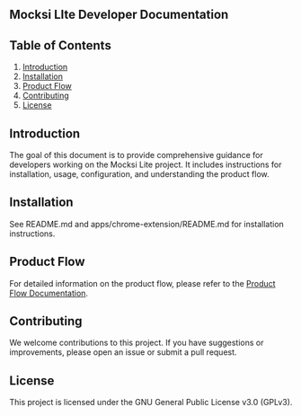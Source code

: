 ## Mocksi LIte Developer Documentation

## Table of Contents

1. [Introduction](#introduction)
1. [Installation](#installation)
1. [Product Flow](#product-flow)
1. [Contributing](#contributing)
1. [License](#license)

## Introduction

The goal of this document is to provide comprehensive guidance for developers working on the Mocksi Lite project.
It includes instructions for installation, usage, configuration, and understanding the product flow. 

## Installation
See README.md and apps/chrome-extension/README.md for installation instructions.

## Product Flow

For detailed information on the product flow, please refer to the [Product Flow Documentation](./product-flow.md).

## Contributing

We welcome contributions to this project. If you have suggestions or improvements, please open an issue or submit a pull request.

## License

This project is licensed under the GNU General Public License v3.0 (GPLv3).